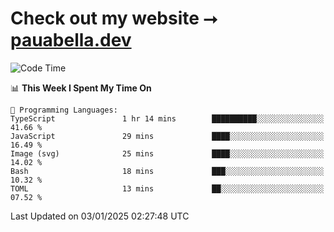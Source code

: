# Check out my website ⭢ [pauabella.dev](https://pauabella.dev)

<!--START_SECTION:waka-->
![Code Time](http://img.shields.io/badge/Code%20Time-3%2C993%20hrs%2035%20mins-blue)

📊 **This Week I Spent My Time On** 

```text
💬 Programming Languages: 
TypeScript               1 hr 14 mins        ██████████░░░░░░░░░░░░░░░   41.66 % 
JavaScript               29 mins             ████░░░░░░░░░░░░░░░░░░░░░   16.49 % 
Image (svg)              25 mins             ████░░░░░░░░░░░░░░░░░░░░░   14.02 % 
Bash                     18 mins             ███░░░░░░░░░░░░░░░░░░░░░░   10.32 % 
TOML                     13 mins             ██░░░░░░░░░░░░░░░░░░░░░░░   07.52 % 
```


 Last Updated on 03/01/2025 02:27:48 UTC
<!--END_SECTION:waka-->
